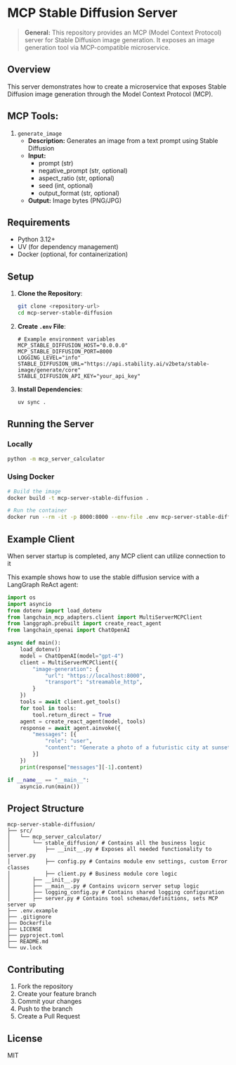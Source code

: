# MCP Stable Diffusion Server

> **General:** This repository provides an MCP (Model Context Protocol) server for Stable Diffusion image generation.
> It exposes an image generation tool via MCP-compatible microservice.

## Overview

This server demonstrates how to create a microservice that exposes Stable Diffusion image generation through the Model Context Protocol (MCP).

## MCP Tools: 

1. `generate_image`
    - **Description:** Generates an image from a text prompt using Stable Diffusion
    - **Input:**
        - prompt (str)
        - negative_prompt (str, optional)
        - aspect_ratio (str, optional)
        - seed (int, optional)
        - output_format (str, optional)
    - **Output:** Image bytes (PNG/JPG)

## Requirements

- Python 3.12+
- UV (for dependency management)
- Docker (optional, for containerization)

## Setup

1. **Clone the Repository**:
   ```bash
   git clone <repository-url>
   cd mcp-server-stable-diffusion
   ```

2. **Create `.env` File**:
   ```dotenv
   # Example environment variables
   MCP_STABLE_DIFFUSION_HOST="0.0.0.0"
   MCP_STABLE_DIFFUSION_PORT=8000
   LOGGING_LEVEL="info"
   STABLE_DIFFUSION_URL="https://api.stability.ai/v2beta/stable-image/generate/core"
   STABLE_DIFFUSION_API_KEY="your_api_key"
   ```

3. **Install Dependencies**:
   ```bash
   uv sync .
   ```

## Running the Server

### Locally

```bash
python -m mcp_server_calculator
```

### Using Docker

```bash
# Build the image
docker build -t mcp-server-stable-diffusion .

# Run the container
docker run --rm -it -p 8000:8000 --env-file .env mcp-server-stable-diffusion
```

## Example Client
When server startup is completed, any MCP client
can utilize connection to it

This example shows how to use the stable diffusion service with a LangGraph ReAct agent:

```python
import os
import asyncio
from dotenv import load_dotenv
from langchain_mcp_adapters.client import MultiServerMCPClient
from langgraph.prebuilt import create_react_agent
from langchain_openai import ChatOpenAI

async def main():
    load_dotenv()
    model = ChatOpenAI(model="gpt-4")
    client = MultiServerMCPClient({
        "image-generation": {
            "url": "https://localhost:8000",
            "transport": "streamable_http",
        }
    })
    tools = await client.get_tools()
    for tool in tools:
        tool.return_direct = True
    agent = create_react_agent(model, tools)
    response = await agent.ainvoke({
        "messages": [{
            "role": "user",
            "content": "Generate a photo of a futuristic city at sunset."
        }]
    })
    print(response["messages"][-1].content)

if __name__ == "__main__":
    asyncio.run(main())
```

## Project Structure

```
mcp-server-stable-diffusion/
├── src/
│   └── mcp_server_calculator/
│       └── stable_diffusion/ # Contains all the business logic 
│           ├── __init__.py # Exposes all needed functionality to server.py  
│           ├── config.py # Contains module env settings, custom Error classes 
│           ├── client.py # Business module core logic
│       ├── __init__.py
│       ├── __main__.py # Contains uvicorn server setup logic
│       ├── logging_config.py # Contains shared logging configuration
│       ├── server.py # Contains tool schemas/definitions, sets MCP server up
├── .env.example
├── .gitignore
├── Dockerfile
├── LICENSE
├── pyproject.toml
├── README.md
└── uv.lock
```

## Contributing

1. Fork the repository
2. Create your feature branch
3. Commit your changes
4. Push to the branch
5. Create a Pull Request

## License

MIT
